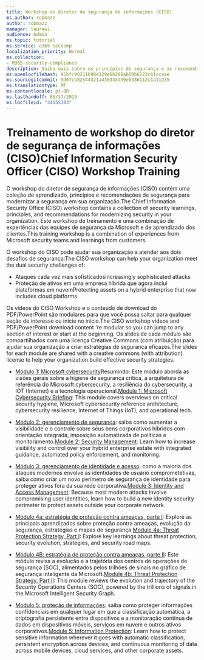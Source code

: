 ```yaml
---
title: Workshop do diretor de segurança de informações (CISO)
ms.author: robmazz
author: robmazz
manager: laurawi
audience: Admin
ms.topic: tutorial
ms.service: o365-seccomp
localization_priority: Normal
ms.collection:
- M365-security-compliance
description: Saiba mais sobre os princípios de segurança e as recomendações para modernização de segurança em sua organização.
ms.openlocfilehash: 95bfc90211b90e129e6b208ab09b6123c61ccaae
ms.sourcegitcommit: 9d67cb52544321a430343d39eb336112c1a11d35
ms.translationtype: MT
ms.contentlocale: pt-BR
ms.lasthandoff: 05/17/2019
ms.locfileid: "34155303"
---
```

# <a name="chief-information-security-officer-ciso-workshop-training"></a><span data-ttu-id="ddeea-103">Treinamento de workshop do diretor de segurança de informações (CISO)</span><span class="sxs-lookup"><span data-stu-id="ddeea-103">Chief Information Security Officer (CISO) Workshop Training</span></span>

<span data-ttu-id="ddeea-104">O workshop do diretor de segurança de informações (CISO) contém uma coleção de aprendizado, princípios e recomendações de segurança para modernizar a segurança em sua organização.</span><span class="sxs-lookup"><span data-stu-id="ddeea-104">The Chief Information Security Office (CISO) workshop contains a collection of security learnings, principles, and recommendations for modernizing security in your organization.</span></span> <span data-ttu-id="ddeea-105">Este workshop de treinamento é uma combinação de experiências das equipes de segurança da Microsoft e de aprendizado dos clientes.</span><span class="sxs-lookup"><span data-stu-id="ddeea-105">This training workshop is a combination of experiences from Microsoft security teams and learnings from customers.</span></span>

<span data-ttu-id="ddeea-106">O workshop do CISO pode ajudar sua organização a atender aos dois desafios de segurança:</span><span class="sxs-lookup"><span data-stu-id="ddeea-106">The CISO workshop can help your organization meet the dual security challenges of:</span></span>

- <span data-ttu-id="ddeea-107">Ataques cada vez mais sofisticados</span><span class="sxs-lookup"><span data-stu-id="ddeea-107">Increasingly sophisticated attacks</span></span>
- <span data-ttu-id="ddeea-108">Proteção de ativos em uma empresa híbrida que agora inclui plataformas em nuvem</span><span class="sxs-lookup"><span data-stu-id="ddeea-108">Protecting assets on a hybrid enterprise that now includes cloud platforms</span></span>

<span data-ttu-id="ddeea-109">Os vídeos do CISO Workshop e o conteúdo de download do PDF/PowerPoint são modulares para que você possa saltar para qualquer seção de interesse ou inicie no início.</span><span class="sxs-lookup"><span data-stu-id="ddeea-109">The CISO workshop videos and PDF/PowerPoint download content 're modular so you can jump to any section of interest or start at the beginning.</span></span> <span data-ttu-id="ddeea-110">Os slides de cada módulo são compartilhados com uma licença Creative Commons (com atribuição) para ajudar sua organização a criar estratégias de segurança eficazes.</span><span class="sxs-lookup"><span data-stu-id="ddeea-110">The slides for each module are shared with a creative commons (with attribution) license to help your organization build effective security strategies.</span></span>

- <span data-ttu-id="ddeea-111">[Módulo 1: Microsoft cybersecurity](ciso-workshop-module-1.md)Resumindo: Este módulo aborda as visões gerais sobre a higiene de segurança crítica, a arquitetura de referência do Microsoft cybersecurity, a resiliência do cybersecurity, a IOT (Internet) e a tecnologia operacional.</span><span class="sxs-lookup"><span data-stu-id="ddeea-111">[Module 1: Microsoft Cybersecurity Briefing](ciso-workshop-module-1.md): This module covers overviews on critical security hygiene, Microsoft cybersecurity reference architecture, cybersecurity resilience, Internet of Things (IoT), and operational tech.</span></span>

- <span data-ttu-id="ddeea-112">[Módulo 2: gerenciamento de segurança](ciso-workshop-module-2.md): saiba como aumentar a visibilidade e o controle sobre seus bens corporativos híbridos com orientação integrada, imposição automatizada de políticas e monitoramento.</span><span class="sxs-lookup"><span data-stu-id="ddeea-112">[Module 2: Security Management](ciso-workshop-module-2.md): Learn how to increase visibility and control over your hybrid enterprise estate with integrated guidance, automated policy enforcement, and monitoring.</span></span>

- <span data-ttu-id="ddeea-113">[Módulo 3: gerenciamento de identidade e acesso](ciso-workshop-module-3.md): como a maioria dos ataques modernos envolve as identidades de usuário comprometetivas, saiba como criar um novo perímetro de segurança de identidade para proteger ativos fora da sua rede corporativa.</span><span class="sxs-lookup"><span data-stu-id="ddeea-113">[Module 3: Identity and Access Management](ciso-workshop-module-3.md): Because most modern attacks involve compromising user identities, learn how to build a new identity security perimeter to protect assets outside your corporate network.</span></span>

- <span data-ttu-id="ddeea-114">[Módulo 4a: estratégia de proteção contra ameaças, parte I](ciso-workshop-module-4a.md): Explore as principais aprendizados sobre proteção contra ameaças, evolução da segurança, estratégias e mapas de segurança.</span><span class="sxs-lookup"><span data-stu-id="ddeea-114">[Module 4a: Threat Protection Strategy, Part I](ciso-workshop-module-4a.md): Explore key learnings about threat protection, security evolution, strategies, and security road maps.</span></span>

- <span data-ttu-id="ddeea-115">[Módulo 4B: estratégia de proteção contra ameaças, parte II](ciso-workshop-module-4b.md): Este módulo revisa a evolução e a trajetória dos centros de operações de segurança (SOC), alimentados pelos trilhões de sinais no gráfico de segurança inteligente da Microsoft.</span><span class="sxs-lookup"><span data-stu-id="ddeea-115">[Module 4b: Threat Protection Strategy, Part II](ciso-workshop-module-4b.md): This module reviews the evolution and trajectory of the Security Operations Centers (SOC), powered by the trillions of signals in the Microsoft Intelligent Security Graph.</span></span>

- <span data-ttu-id="ddeea-116">[Módulo 5: proteção de informações](ciso-workshop-module-5.md): saiba como proteger informações confidenciais em qualquer lugar em que a classificação automática, a criptografia persistente entre dispositivos e a monitoração contínua de dados em dispositivos móveis, serviços em nuvem e outros ativos corporativos.</span><span class="sxs-lookup"><span data-stu-id="ddeea-116">[Module 5: Information Protection](ciso-workshop-module-5.md): Learn how to protect sensitive information wherever it goes with automatic classification, persistent encryption across devices, and continuous monitoring of data across mobile devices, cloud services, and other corporate assets.</span></span>
